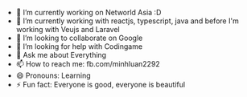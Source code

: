 - 🔭 I’m currently working on Networld Asia :D
- 🌱 I’m currently working with reactjs, typescript, java and before I'm working with Veujs and Laravel
- 👯 I’m looking to collaborate on Google
- 🤔 I’m looking for help with Codingame
- 💬 Ask me about Everything
- 📫 How to reach me: fb.com/minhluan2292
- 😄 Pronouns: Learning 
- ⚡ Fun fact: Everyone is good, everyone is beautiful

